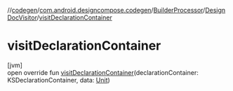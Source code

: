 //[codegen](../../../../index.md)/[com.android.designcompose.codegen](../../index.md)/[BuilderProcessor](../index.md)/[DesignDocVisitor](index.md)/[visitDeclarationContainer](visit-declaration-container.md)

# visitDeclarationContainer

[jvm]\
open override fun [visitDeclarationContainer](visit-declaration-container.md)(declarationContainer: KSDeclarationContainer, data: [Unit](https://kotlinlang.org/api/latest/jvm/stdlib/kotlin/-unit/index.html))
